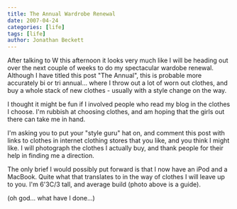 ```yaml
---
title: The Annual Wardrobe Renewal
date: 2007-04-24
categories: [life]
tags: [life]
author: Jonathan Beckett
---
```


After talking to W this afternoon it looks very much like I will be heading out over the next couple of weeks to do my spectacular wardobe renewal. Although I have titled this post "The Annual", this is probable more accurately bi or tri annual... where I throw out a lot of worn out clothes, and buy a whole stack of new clothes - usually with a style change on the way.

I thought it might be fun if I involved people who read my blog in the clothes I choose. I'm rubbish at choosing clothes, and am hoping that the girls out there can take me in hand.

I'm asking you to put your "style guru" hat on, and comment this post with links to clothes in internet clothing stores that you like, and you think I might like. I will photograph the clothes I actually buy, and thank people for their help in finding me a direction.

The only brief I would possibly put forward is that I now have an iPod and a MacBook. Quite what that translates to in the way of clothes I will leave up to you. I'm 6'3C/3 tall, and average build (photo above is a guide).

(oh god... what have I done...)